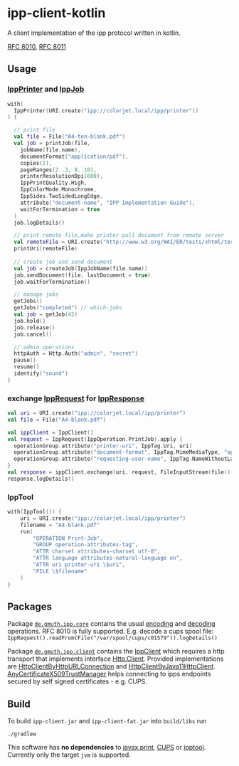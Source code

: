 # ipp-client-kotlin

A client implementation of the ipp protocol written in kotlin.

[RFC 8010](https://tools.ietf.org/html/rfc8010),
[RFC 8011](https://tools.ietf.org/html/rfc8011)

## Usage

### [IppPrinter](https://github.com/gmuth/ipp-client-kotlin/blob/master/src/main/kotlin/de/gmuth/ipp/client/IppPrinter.kt) and [IppJob](https://github.com/gmuth/ipp-client-kotlin/blob/master/src/main/kotlin/de/gmuth/ipp/client/IppJob.kt)
```kotlin
with(
  IppPrinter(URI.create("ipp://colorjet.local/ipp/printer"))
) {

  // print file
  val file = File("A4-ten-blank.pdf")
  val job = printJob(file,
    jobName(file.name),
    documentFormat("application/pdf"),
    copies(2),
    pageRanges(2..3, 8..10),
    printerResolutionDpi(600),
    IppPrintQuality.High,
    IppColorMode.Monochrome,
    IppSides.TwoSidedLongEdge,
    attribute("document-name", "IPP Implementation Guide"),
    waitForTermination = true
  )
  job.logDetails()

  // print remote file,make printer pull document from remote server
  val remoteFile = URI.create("http://www.w3.org/WAI/ER/tests/xhtml/testfiles/resources/pdf/dummy.pdf")
  printUri(remoteFile)
  
  // create job and send document
  val job = createJob(IppJobName(file.name))
  job.sendDocument(file, lastDocument = true)
  job.waitForTermination()

  // manage jobs
  getJobs()
  getJobs("completed") // which-jobs
  val job = getJob(42)
  job.hold()
  job.release()
  job.cancel()

  // admin operations
  httpAuth = Http.Auth("admin", "secret")
  pause()
  resume()
  identify("sound")
}
```
### exchange [IppRequest](https://github.com/gmuth/ipp-client-kotlin/blob/master/src/main/kotlin/de/gmuth/ipp/core/IppRequest.kt) for [IppResponse](https://github.com/gmuth/ipp-client-kotlin/blob/master/src/main/kotlin/de/gmuth/ipp/core/IppResponse.kt)
```kotlin
val uri = URI.create("ipp://colorjet.local/ipp/printer")
val file = File("A4-blank.pdf")

val ippClient = IppClient()
val request = IppRequest(IppOperation.PrintJob).apply {
  operationGroup.attribute("printer-uri", IppTag.Uri, uri)
  operationGroup.attribute("document-format", IppTag.MimeMediaType, "application/pdf")
  operationGroup.attribute("requesting-user-name", IppTag.NameWithoutLanguage, "gmuth")
}
val response = ippClient.exchange(uri, request, FileInputStream(file))
response.logDetails()
```    
### IppTool
```kotlin
with(IppTool()) {
    uri = URI.create("ipp://colorjet.local/ipp/printer")
    filename = "A4-blank.pdf"
    run(
        "OPERATION Print-Job",
        "GROUP operation-attributes-tag",
        "ATTR charset attributes-charset utf-8",
        "ATTR language attributes-natural-language en",
        "ATTR uri printer-uri \$uri",
        "FILE \$filename"
    )
}
```
## Packages

Package
[`de.gmuth.ipp.core`](https://github.com/gmuth/ipp-client-kotlin/tree/master/src/main/kotlin/de/gmuth/ipp/core)
contains the usual
[encoding](https://github.com/gmuth/ipp-client-kotlin/blob/master/src/main/kotlin/de/gmuth/ipp/core/IppOutputStream.kt)
and
[decoding](https://github.com/gmuth/ipp-client-kotlin/blob/master/src/main/kotlin/de/gmuth/ipp/core/IppInputStream.kt)
operations. RFC 8010 is fully supported.
E.g. decode a cups spool file: 
`IppRequest().readFrom(File("/var/spool/cups/c01579")).logDetails()`

Package
[`de.gmuth.ipp.client`](https://github.com/gmuth/ipp-client-kotlin/tree/master/src/main/kotlin/de/gmuth/ipp/client)
contains the
[IppClient](https://github.com/gmuth/ipp-client-kotlin/blob/master/src/main/kotlin/de/gmuth/ipp/client/IppClient.kt)
which requires a http transport that implements interface
[Http.Client](https://github.com/gmuth/ipp-client-kotlin/blob/master/src/main/kotlin/de/gmuth/http/Http.kt).
Provided implementations are
[HttpClientByHttpURLConnection](https://github.com/gmuth/ipp-client-kotlin/blob/master/src/main/kotlin/de/gmuth/http/HttpClientByHttpURLConnection.kt)
and
[HttpClientByJava11HttpClient](https://github.com/gmuth/ipp-client-kotlin/blob/master/src/main/kotlin/de/gmuth/http/HttpClientByJava11HttpClient.kt).
[AnyCertificateX509TrustManager](https://github.com/gmuth/ipp-client-kotlin/blob/master/src/main/kotlin/de/gmuth/http/AnyCertificateX509TrustManager.kt)
helps connecting to ipps endpoints secured by self signed certificates - e.g. CUPS.

## Build

To build `ipp-client.jar` and `ipp-client-fat.jar` into `build/libs` run

    ./gradlew

This software has **no dependencies** to
[javax.print](https://docs.oracle.com/javase/7/docs/technotes/guides/jps/),
[CUPS](https://www.cups.org) or
[ipptool](https://www.cups.org/doc/man-ipptool.html).
Currently only the target `jvm` is supported. 
